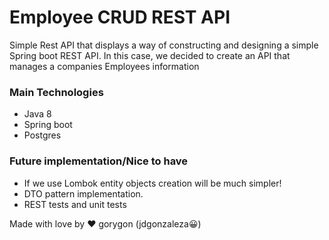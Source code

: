 # Employee CRUD REST API
Simple Rest API that displays a way of constructing and designing a simple Spring boot REST API.
In this case, we decided to create an API that manages a companies Employees information

### Main Technologies
* Java 8
* Spring boot
* Postgres

### Future implementation/Nice to have
* If we use Lombok entity objects creation will be much simpler!
* DTO pattern implementation.
* REST tests and unit tests


Made with love by ❤️ gorygon (jdgonzaleza😀)  